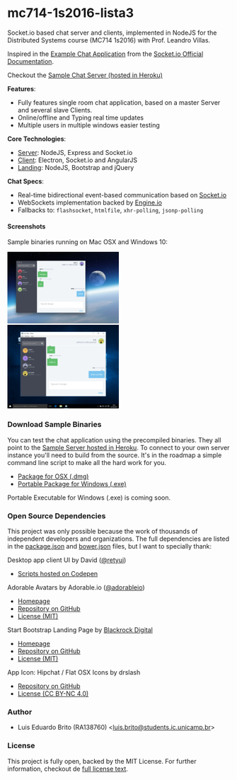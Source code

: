 # mc714-1s2016-lista3
Socket.io based chat server and clients, implemented in NodeJS for the Distributed Systems course (MC714 1s2016) with Prof. Leandro Villas.

Inspired in the [Example Chat Application](http://chat.socket.io) from the [Socket.io Official Documentation](http://socket.io/get-started/chat/).

Checkout the [Sample Chat Server (hosted in Heroku)](https://radiant-river-70847.herokuapp.com/api)

**Features**:
- Fully features single room chat application, based on a master Server and several slave Clients.
- Online/offline and Typing real time updates
- Multiple users in multiple windows easier testing

**Core Technologies**:
- [Server](https://github.com/luiseduardobrito/mc714-1s2016-lista3/tree/master/server): NodeJS, Express and Socket.io
- [Client](https://github.com/luiseduardobrito/mc714-1s2016-lista3/tree/master/client): Electron, Socket.io and AngularJS
- [Landing](https://github.com/luiseduardobrito/mc714-1s2016-lista3/tree/master/landing): NodeJS, Bootstrap and jQuery

**Chat Specs**:
- Real-time bidirectional event-based communication based on [Socket.io](https://github.com/socketio/socket.io)
- WebSockets implementation backed by [Engine.io](https://github.com/socketio/engine.io)
- Fallbacks to: ```flashsocket```, ```htmlfile```,  ```xhr-polling```, ```jsonp-polling```

#### Screenshots
Sample binaries running on Mac OSX and Windows 10:

<img src="landing/img/screen.png" alt="Screenshot at OSX" width="50%"/>
<img src="landing/img/screen-win.png" alt="Screenshot at Windows" width="50%"/>

### Download Sample Binaries
You can test the chat application using the precompiled binaries. They all point to the [Sample Server hosted in Heroku](https://radiant-river-70847.herokuapp.com/api). To connect to your own server instance you'll need to build from the source. It's in the roadmap a simple command line script to make all the hard work for you.

- [Package for OSX (.dmg)](https://github.com/luiseduardobrito/mc714-1s2016-lista3/blob/master/build/SampleChat.dmg?raw=true)
- [Portable Package for Windows (.exe)](https://github.com/luiseduardobrito/mc714-1s2016-lista3/blob/master/build/SampleChat.exe?raw=true)

Portable Executable for Windows (.exe) is coming soon.

### Open Source Dependencies

This project was only possible because the work of thousands of independent developers and organizations. The full dependencies are listed in the [package.json](https://github.com/luiseduardobrito/mc714-1s2016-lista3/blob/master/package.json) and [bower.json](https://github.com/luiseduardobrito/mc714-1s2016-lista3/blob/master/bower.json) files, but I want to specially thank:


Desktop app client UI by David ([@retyui](https://twitter.com/retyui))

- [Scripts hosted on Codepen](http://codepen.io/retyui/pen/zxGqPJ)

Adorable Avatars by Adorable.io ([@adorableio](https://twitter.com/adorableio))

- [Homepage](http://avatars.adorable.io/)
- [Repository on GitHub](https://github.com/adorableio/adorable-avatars)
- [License (MIT)](https://raw.githubusercontent.com/adorableio/adorable-avatars/master/LICENSE)

Start Bootstrap Landing Page by [Blackrock Digital](http://blackrockdigital.io/)

- [Homepage](http://startbootstrap.com/template-overviews/landing-page/)
- [Repository on GitHub](https://github.com/BlackrockDigital/startbootstrap-landing-page)
- [License (MIT)](https://github.com/BlackrockDigital/startbootstrap/blob/gh-pages/LICENSE)

App Icon: Hipchat / Flat OSX Icons by drslash

- [Repository on GitHub](https://github.com/dr-slash/icons-flat-osx)
- [License (CC BY-NC 4.0)](https://github.com/dr-slash/icons-flat-osx/blob/master/LICENSE.md)


### Author
- Luis Eduardo Brito (RA138760) <[luis.brito@students.ic.unicamp.br](mailto:luis.brito@students.ic.unicamp.br)>

### License

This project is fully open, backed by the MIT License. For further information, checkout de [full license text](./LICENSE).
